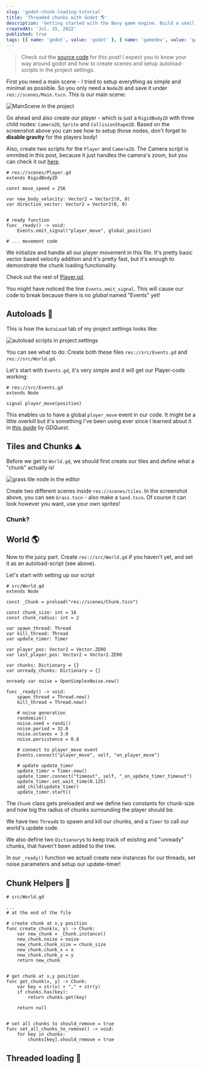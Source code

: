 ```yaml
---
slug: 'godot-chunk-loading-tutorial'
title: 'Threaded chunks with Godot 🌎'
description: 'Getting started with the Bevy game engine. Build a small app with input handling and game states'
createdAt: 'Jul. 15, 2022'
published: true
tags: [{ name: 'godot', value: 'godot' }, { name: 'gamedev', value: 'gamedev' }]
---
```


> Check out the <a href="https://github.com/DennisSmuda/godot-chunking-system" target="_blank">source code</a> for this post! I expect you to know your way around godot and how to create scenes and setup autoload-scripts in the project settings.

First you need a main scene - I tried to setup everything as simple and minimal as possible. So you only need a `Node2D` and save it under `res://scenes/Main.tscn`. This is our main scene:

![MainScene in the project](/images/blog/godot-chunking/main_scene.png)

Go ahead and also create our player - which is just a `RigidBody2D` with three child nodes: `Camera2D`, `Sprite` and `CollisionShape2D`. Based on the screenshot above you can see how to setup those nodes, don't forget to **disable gravity** for the players body!

Also, create two scripts for the `Player` and `Camera2D`. The Camera script is ommited in this post, because it just handles the camera's zoom, but you can check it out <a href="https://github.com/DennisSmuda/godot-chunking-system/blob/master/scenes/Camera2D.gd" target="_blank" rel="nofollower">here</a>.

```gdscript
# res://scenes/Player.gd
extends RigidBody2D

const move_speed = 256

var new_body_velocity: Vector2 = Vector2(0, 0)
var direction_vector: Vector2 = Vector2(0, 0)


# ready function
func _ready() -> void:
	Events.emit_signal("player_move", global_position)

# ... movement code
```

We initialize and handle all our player movement in this file. It's pretty basic vector based velocity addition and it's pretty fast, but it's enough to demonstrate the chunk loading functionality.

Check out the rest of <a href="https://github.com/DennisSmuda/godot-chunking-system/blob/master/scenes/Player.gd" target="_blank" rel="nofollower">Player.gd</a>.

You might have noticed the line `Events.emit_signal`. This will cause our code to break because there is no <em>global</em> named "Events" yet!

## Autoloads 🤖

This is how the `AutoLoad` tab of my project settings looks like:

![autoload scripts in project.settings](/images/blog/godot-chunking/autoloads.png)

You can see what to do: Create both these files `res://src/Events.gd` and `res://src/World.gd`.

Let's start with `Events.gd`, it's very simple and it will get our Player-code working:

```gdscript
# res://src/Events.gd
extends Node

signal player_move(position)
```

This enables us to have a global `player_move` event in our code. It might be a little overkill but it's something I've been using ever since I learned about it in <a href="https://github.com/DennisSmuda/godot-chunking-system/blob/master/scenes/Player.gd" target="_blank" rel="nofollower">this guide</a> by <em>GDQuest</em>.

## Tiles and Chunks ⛰

Before we get to `World.gd`, we should first create our tiles and define what a "chunk" actually is!

![grass tile node in the editor](/images/blog/godot-chunking/grass_tile.png)

Create two different scenes inside `res://scenes/tiles`. In the screenshot above, you can see `Grass.tscn` - also make a `Sand.tscn`. Of course it can look however you want, use your own sprites!

### Chunk?

<!-- TODO: MAKE CHUNK -->

## World 🌎

Now to the juicy part. Create `res://src/World.gd` if you haven't yet, and set it as an autoload-script (see above).

Let's start with setting up our script

```gdscript
# src/World.gd
extends Node

const _Chunk = preload("res://scenes/Chunk.tscn")

const chunk_size: int = 16
const chunk_radius: int = 2

var spawn_thread: Thread
var kill_thread: Thread
var update_timer: Timer

var player_pos: Vector2 = Vector.ZERO
var last_player_pos: Vector2 = Vector2.ZERO

var chunks: Dictionary = {}
var unready_chunks: Dictionary = {}

onready var noise = OpenSimplexNoise.new()

func _ready() -> void:
	spawn_thread = Thread.new()
	kill_thread = Thread.new()

	# noise generation
	randomize()
	noise.seed = randi()
	noise.period = 32.0
	noise.octaves = 3.0
	noise.persistence = 0.8

	# connect to player_move event
	Events.connect("player_move", self, "on_player_move")

	# update update_timer
	update_timer = Timer.new()
	update_timer.connect("timeout", self, "_on_update_timer_timeout")
	update_timer.set_wait_time(0.125)
	add_child(update_timer)
	update_timer.start()
```

The `Chunk` class gets preloaded and we define two constants for chunk-size and how big the radius of chunks surrounding the player should be.

We have two `Thread`s to spawn and kill our chunks, and a `Timer` to call our world's update code.

We also define two `Dictionary`s to keep track of existing and "unready" chunks, that haven't been added to the tree.

In our `_ready()` function we actuall create new instances for our threads, set noise parameters and setup our update-timer!

## Chunk Helpers 💊

```gdscript
# src/World.gd

...
# at the end of the file

# create chunk at x,y position
func create_chunk(x, y) -> Chunk:
	var new_chunk = _Chunk.instance()
	new_chunk.noise = noise
	new_chunk.chunk_size = chunk_size
	new_chunk.chunk_x = x
	new_chunk.chunk_y = y
	return new_chunk


# get chunk at x,y position
func get_chunk(x, y) -> Chunk:
	var key = str(x) + "," + str(y)
	if chunks.has(key):
		return chunks.get(key)

	return null


# set all chunks to should_remove = true
func set_all_chunks_to_remove() -> void:
	for key in chunks:
		chunks[key].should_remove = true
```

<!-- TODO: Explain chunk helper code -->

## Threaded loading 🌋
